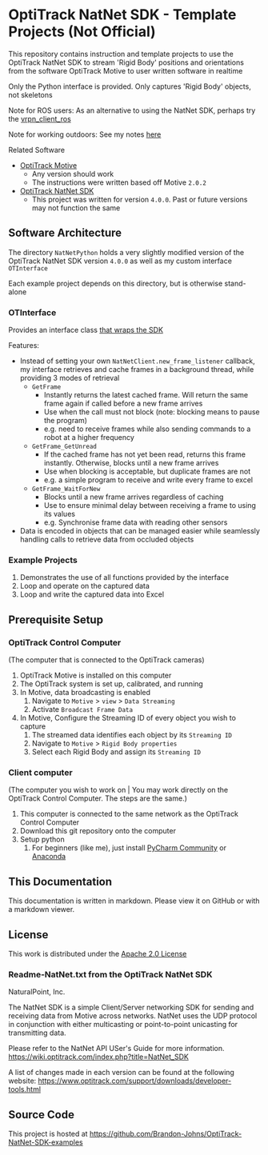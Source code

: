 # OptiTrack NatNet SDK - Template Projects (Not Official)
This repository contains instruction and template projects to use the OptiTrack NatNet SDK to stream 'Rigid Body' positions and orientations from the software OptiTrack Motive to user written software in realtime

Only the Python interface is provided. Only captures 'Rigid Body' objects, not skeletons

Note for ROS users: As an alternative to using the NatNet SDK, perhaps try the [vrpn_client_ros](http://wiki.ros.org/vrpn_client_ros)

Note for working outdoors: See my notes [here](./readme-WorkingOutdoors.md)

Related Software
- [OptiTrack Motive](https://www.optitrack.com/support/downloads/motive.html)
	- Any version should work
	- The instructions were written based off Motive `2.0.2`
- [OptiTrack NatNet SDK](https://www.optitrack.com/support/downloads/developer-tools.html)
	- This project was written for version `4.0.0`. Past or future versions may not function the same


## Software Architecture
The directory `NatNetPython` holds a very slightly modified version of the OptiTrack NatNet SDK version `4.0.0` as well as my custom interface `OTInterface`

Each example project depends on this directory, but is otherwise stand-alone

### OTInterface
Provides an interface class [that wraps the SDK](https://en.wikipedia.org/wiki/Wrapper_function)

Features:
- Instead of setting your own `NatNetClient.new_frame_listener` callback, my interface retrieves and cache frames in a background thread, while providing 3 modes of retrieval
	- `GetFrame`
		- Instantly returns the latest cached frame. Will return the same frame again if called before a new frame arrives
		- Use when the call must not block (note: blocking means to pause the program)
		- e.g. need to receive frames while also sending commands to a robot at a higher frequency
	- `GetFrame_GetUnread`
		- If the cached frame has not yet been read, returns this frame instantly. Otherwise, blocks until a new frame arrives
		- Use when blocking is acceptable, but duplicate frames are not
		- e.g. a simple program to receive and write every frame to excel
	- `GetFrame_WaitForNew`
		- Blocks until a new frame arrives regardless of caching
		- Use to ensure minimal delay between receiving a frame to using its values
		- e.g. Synchronise frame data with reading other sensors
- Data is encoded in objects that can be managed easier while seamlessly handling calls to retrieve data from occluded objects

### Example Projects
1. Demonstrates the use of all functions provided by the interface
2. Loop and operate on the captured data
3. Loop and write the captured data into Excel


## Prerequisite Setup
### OptiTrack Control Computer
(The computer that is connected to the OptiTrack cameras)
1. OptiTrack Motive is installed on this computer
2. The OptiTrack system is set up, calibrated, and running
3. In Motive, data broadcasting is enabled
	1. Navigate to `Motive` > `view` > `Data Streaming`
	2. Activate `Broadcast Frame Data`
4. In Motive, Configure the Streaming ID of every object you wish to capture
	1. The streamed data identifies each object by its `Streaming ID`
	2. Navigate to `Motive` > `Rigid Body properties`
	3. Select each Rigid Body and assign its `Streaming ID`

### Client computer
(The computer you wish to work on | You may work directly on the OptiTrack Control Computer. The steps are the same.)
1. This computer is connected to the same network as the OptiTrack Control Computer
2. Download this git repository onto the computer
3. Setup python
	1. For beginners (like me), just install [PyCharm Community](https://www.jetbrains.com/pycharm/) or [Anaconda](https://www.anaconda.com/products/distribution)


## This Documentation
This documentation is written in markdown. Please view it on GitHub or with a markdown viewer.


## License
This work is distributed under the [Apache 2.0 License](./LICENSE.txt)

### Readme-NatNet.txt from the OptiTrack NatNet SDK
NaturalPoint, Inc.

The NatNet SDK is a simple Client/Server networking SDK for sending and receiving
data from Motive across networks.  NatNet uses the UDP protocol in conjunction
with either multicasting or point-to-point unicasting for transmitting data.

Please refer to the NatNet API USer's Guide for more information.
https://wiki.optitrack.com/index.php?title=NatNet_SDK

A list of changes made in each version can be found at the following website:
https://www.optitrack.com/support/downloads/developer-tools.html


## Source Code
This project is hosted at https://github.com/Brandon-Johns/OptiTrack-NatNet-SDK-examples
